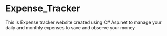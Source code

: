 # Expense_Tracker
This is Expense tracker website created using C# Asp.net to manage your daily and monthly expenses to save and observe your money
